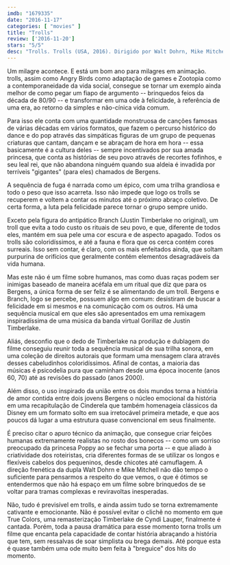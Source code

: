 ```yaml
---
imdb: "1679335"
date: "2016-11-17"
categories: [ "movies" ]
title: "Trolls"
review: ['2016-11-20']
stars: "5/5"
desc: "Trolls. Trolls (USA, 2016). Dirigido por Walt Dohrn, Mike Mitchell. Escrito por Jonathan Aibel, Glenn Berger, Erica Rivinoja, Thomas Dam. Com Anna Kendrick (Poppy), Justin Timberlake (Branch), Zooey Deschanel (Bridget), Christopher Mintz-Plasse (King Gristle), Christine Baranski (Chef), Russell Brand (Creek), Gwen Stefani (DJ Suki), John Cleese (King Gristle Sr.), James Corden (Biggie)."
---
```

Um milagre acontece. E está um bom ano para milagres em animação. trolls, assim como Angry Birds como adaptação de games e Zootopia como a contemporaneidade da vida social, consegue se tornar um exemplo ainda melhor de como pegar um fiapo de argumento -- brinquedos feios da década de 80/90 -- e transformar em uma ode à felicidade, à referência de uma era, ao retorno da simples e não-cínica vida comum.

Para isso ele conta com uma quantidade monstruosa de canções famosas de várias décadas em vários formatos, que fazem o percurso histórico do dance e do pop através das simpáticas figuras de um grupo de pequenas criaturas que cantam, dançam e se abraçam de hora em hora -- essa basicamente é a cultura deles -- sempre incentivados por sua amada princesa, que conta as histórias de seu povo através de recortes fofinhos, e seu leal rei, que não abandona ninguém quando sua aldeia é invadida por terríveis "gigantes" (para eles) chamados de Bergens. 

A sequência de fuga é narrada como um épico, com uma trilha grandiosa e todo o peso que isso acarreta. Isso não impede que logo os trolls se recuperem e voltem a contar os minutos até o próximo abraço coletivo. De certa forma, a luta pela felicidade parece tornar o grupo sempre unido.

Exceto pela figura do antipático Branch (Justin Timberlake no original), um troll que evita a todo custo os rituais de seu povo, e que, diferente de todos eles, mantém em sua pele uma cor escura e de aspecto apagado. Todos os trolls são coloridíssimos, e até a fauna e flora que os cerca contém cores surreais. Isso sem contar, é claro, com os mais enfeitados ainda, que soltam purpurina de orifícios que geralmente contém elementos desagradáveis da vida humana.

Mas este não é um filme sobre humanos, mas como duas raças podem ser inimigas baseado de maneira acéfala em um ritual que diz que para os Bergens, a única forma de ser feliz é se alimentando de um troll. Bergens e Branch, logo se percebe, possuem algo em comum: desistiram de buscar a felicidade em si mesmos e na comunicação com os outros. Há uma sequência musical em que eles são apresentados em uma remixagem inspiradíssima de uma música da banda virtual Gorillaz de Justin Timberlake.

Aliás, desconfio que o dedo de Timberlake na produção e dublagem do filme conseguiu reunir toda a sequência musical de sua trilha sonora, em uma coleção de direitos autorais que formam uma mensagem clara através desses cabeludinhos coloridíssimos. Afinal de contas, a maioria das músicas é psicodelia pura que caminham desde uma época inocente (anos 60, 70) até as revisões do passado (anos 2000).

Além disso, o uso inspirado da união entre os dois mundos torna a história de amor contida entre dois jovens Bergens o núcleo emocional da história em uma recapitulação de Cinderela que também homenageia clássicos da Disney em um formato solto em sua irretocável primeira metade, e que aos poucos dá lugar a uma estrutura quase convencional em seus finalmente.

É preciso citar o apuro técnico da animação, que consegue criar feições humanas extremamente realistas no rosto dos bonecos -- como um sorriso preocupado da princesa Poppy ao se fechar uma porta -- e que aliado à criatividade dos roteiristas, cria diferentes formas de se utilizar os longos e flexíveis cabelos dos pequeninos, desde chicotes até camuflagem. A direção frenética da dupla Walt Dohrn e Mike Mitchell não dão tempo o suficiente para pensarmos a respeito do que vemos, o que é ótimos se entendermos que não há espaço em um filme sobre brinquedos de se voltar para tramas complexas e reviravoltas inesperadas.

Não, tudo é previsível em trolls, e ainda assim tudo se torna extremamente cativante e emocionante. Não é possível evitar o clichê no momento em que True Colors, uma remasterização Timberlake de Cyndi Lauper, finalmente é cantada. Porém, toda a pausa dramática para esse momento torna trolls um filme que encanta pela capacidade de contar história abraçando a história que tem, sem ressalvas de soar simplista ou brega demais. Até porque esta é quase também uma ode muito bem feita à "breguice" dos hits do momento.
